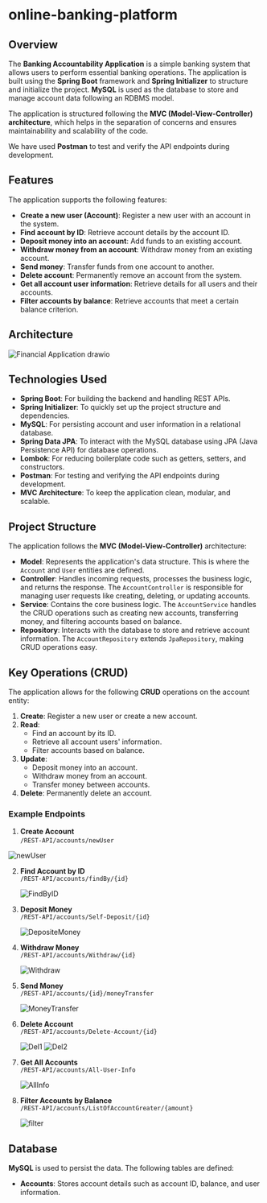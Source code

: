 # online-banking-platform

## Overview

The **Banking Accountability Application** is a simple banking system that allows users to perform essential banking operations. The application is built using the **Spring Boot** framework and **Spring Initializer** to structure and initialize the project. **MySQL** is used as the database to store and manage account data following an RDBMS model. 

The application is structured following the **MVC (Model-View-Controller) architecture**, which helps in the separation of concerns and ensures maintainability and scalability of the code.

We have used **Postman** to test and verify the API endpoints during development.

## Features

The application supports the following features:
- **Create a new user (Account)**: Register a new user with an account in the system.
- **Find account by ID**: Retrieve account details by the account ID.
- **Deposit money into an account**: Add funds to an existing account.
- **Withdraw money from an account**: Withdraw money from an existing account.
- **Send money**: Transfer funds from one account to another.
- **Delete account**: Permanently remove an account from the system.
- **Get all account user information**: Retrieve details for all users and their accounts.
- **Filter accounts by balance**: Retrieve accounts that meet a certain balance criterion.

## Architecture
![Financial Application drawio](https://github.com/user-attachments/assets/7ba17e38-a7f3-4ed5-b8f6-435d60d0abcf)

## Technologies Used

- **Spring Boot**: For building the backend and handling REST APIs.
- **Spring Initializer**: To quickly set up the project structure and dependencies.
- **MySQL**: For persisting account and user information in a relational database.
- **Spring Data JPA**: To interact with the MySQL database using JPA (Java Persistence API) for database operations.
- **Lombok**: For reducing boilerplate code such as getters, setters, and constructors.
- **Postman**: For testing and verifying the API endpoints during development.
- **MVC Architecture**: To keep the application clean, modular, and scalable.

## Project Structure

The application follows the **MVC (Model-View-Controller)** architecture:
- **Model**: Represents the application's data structure. This is where the `Account` and `User` entities are defined.
- **Controller**: Handles incoming requests, processes the business logic, and returns the response. The `AccountController` is responsible for managing user requests like creating, deleting, or updating accounts.
- **Service**: Contains the core business logic. The `AccountService` handles the CRUD operations such as creating new accounts, transferring money, and filtering accounts based on balance.
- **Repository**: Interacts with the database to store and retrieve account information. The `AccountRepository` extends `JpaRepository`, making CRUD operations easy.

## Key Operations (CRUD)

The application allows for the following **CRUD** operations on the account entity:

1. **Create**: Register a new user or create a new account.
2. **Read**: 
   - Find an account by its ID.
   - Retrieve all account users' information.
   - Filter accounts based on balance.
3. **Update**: 
   - Deposit money into an account.
   - Withdraw money from an account.
   - Transfer money between accounts.
4. **Delete**: Permanently delete an account.

### Example Endpoints

1. **Create Account**  
   `/REST-API/accounts/newUser`
   
![newUser](https://github.com/user-attachments/assets/bb827f3c-055c-47bb-b669-462002e8a85f)
   
2. **Find Account by ID**  
   `/REST-API/accounts/findBy/{id}`
   
   ![FindByID](https://github.com/user-attachments/assets/6158a8bf-1b38-49e1-b014-6d3c33950d86)
   
3. **Deposit Money**  
   `/REST-API/accounts/Self-Deposit/{id}`
   
   ![DepositeMoney](https://github.com/user-attachments/assets/4d28d37e-72ab-48ef-9fb9-41b943c36e8b)
   
4. **Withdraw Money**  
   `/REST-API/accounts/Withdraw/{id}`
   
   ![Withdraw](https://github.com/user-attachments/assets/84e6b6ef-cbd8-4496-b701-6fb5c2d66153)
   
5. **Send Money**  
   `/REST-API/accounts/{id}/moneyTransfer`
   
   ![MoneyTransfer](https://github.com/user-attachments/assets/c7868411-fa59-42ce-9642-fa9a8397b727)

6. **Delete Account**  
   `/REST-API/accounts/Delete-Account/{id}`
   
   ![Del1](https://github.com/user-attachments/assets/334b2b0c-b2ae-402b-b036-12620c212782)
   ![Del2](https://github.com/user-attachments/assets/e4f1f4d2-102b-4a5b-b93e-c5bde22fa9f1)

   
7. **Get All Accounts**  
   `/REST-API/accounts/All-User-Info`
   
   ![AllInfo](https://github.com/user-attachments/assets/9f99297c-815e-465f-86de-4a634bdc5df8)
   
8. **Filter Accounts by Balance**  
   `/REST-API/accounts/ListOfAccountGreater/{amount}`

    ![filter](https://github.com/user-attachments/assets/edea6ad5-6d96-4453-8879-02dcf1e994de)


## Database

**MySQL** is used to persist the data. The following tables are defined:

- **Accounts**: Stores account details such as account ID, balance, and user information.
  
